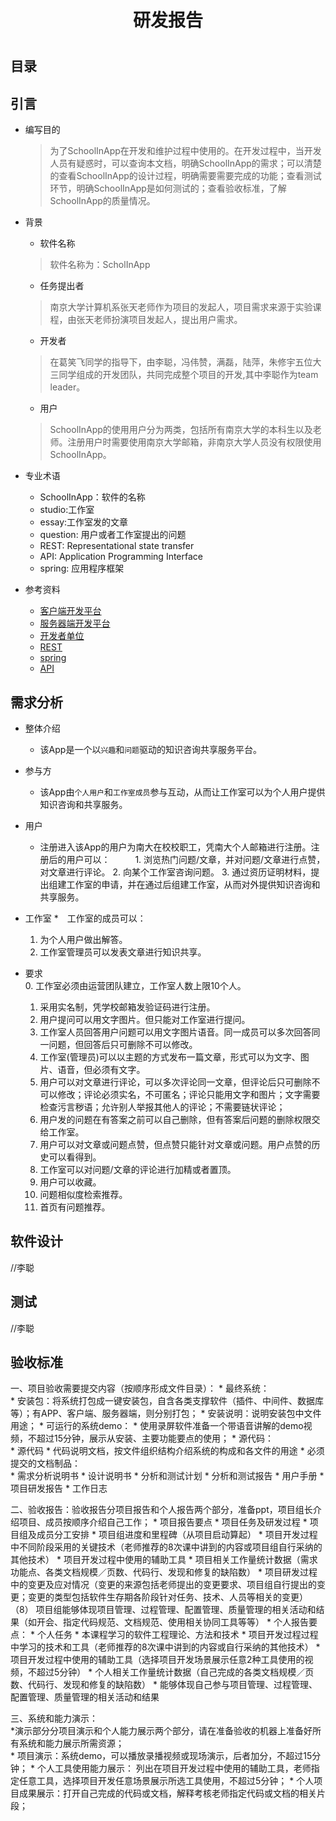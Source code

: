 <h1 align=center>研发报告<h1>

## 目录

## 引言
* 编写目的
	>为了SchoolInApp在开发和维护过程中使用的。在开发过程中，当开发人员有疑惑时，可以查询本文档，明确SchoolInApp的需求；可以清楚的查看SchoolInApp的设计过程，明确需要需要完成的功能；查看测试环节，明确SchoolInApp是如何测试的；查看验收标准，了解SchoolInApp的质量情况。

* 背景
	* 软件名称  
	>软件名称为：ScholInApp
	* 任务提出者  
	>南京大学计算机系张天老师作为项目的发起人，项目需求来源于实验课程，由张天老师扮演项目发起人，提出用户需求。
	* 开发者
	>在葛笑飞同学的指导下，由李聪，冯伟赞，满磊，陆萍，朱修宇五位大三同学组成的开发团队，共同完成整个项目的开发,其中李聪作为team leader。
	* 用户
	>SchoolInApp的使用用户分为两类，包括所有南京大学的本科生以及老师。注册用户时需要使用南京大学邮箱，非南京大学人员没有权限使用SchoolInApp。

* 专业术语
	* SchoolInApp：软件的名称  
	* studio:工作室  
	* essay:工作室发的文章
	* question: 用户或者工作室提出的问题
	* REST: Representational state transfer
	* API: Application Programming Interface
	* spring: 应用程序框架

* 参考资料
	* [客户端开发平台](https://developer.android.com/index.html)
	* [服务器端开发平台](https://spring.io/)  
	* [开发者单位](https://cs.nju.edu.cn/)  
	* [REST](https://en.wikipedia.org/wiki/Representational_state_transfer)
	* [spring](https://en.wikipedia.org/wiki/Spring_Framework)
	* [API](https://en.wikipedia.org/wiki/Application_programming_interface)

## 需求分析
* 整体介绍
  * 该App是一个以`兴趣`和`问题`驱动的知识咨询共享服务平台。
* 参与方
  * 该App由`个人用户`和`工作室成员`参与互动，从而让工作室可以为个人用户提供知识咨询和共享服务。

* 用户
  * 注册进入该App的用户为南大在校校职工，凭南大个人邮箱进行注册。注册后的用户可以：　　
  	1. 浏览热门问题/文章，并对问题/文章进行点赞，对文章进行评论。
	2. 向某个工作室咨询问题。
	3. 通过资历证明材料，提出组建工作室的申请，并在通过后组建工作室，从而对外提供知识咨询和共享服务。

* 工作室
  *　工作室的成员可以：  
	1. 为个人用户做出解答。
	2. 工作室管理员可以发表文章进行知识共享。

* 要求  
	0. 工作室必须由运营团队建立，工作室人数上限10个人。
	1. 采用实名制，凭学校邮箱发验证码进行注册。
	2. 用户提问可以用文字图片。但只能对工作室进行提问。
	3. 工作室人员回答用户问题可以用文字图片语音。同一成员可以多次回答同一问题，但回答后只可删除不可以修改。
	4. 工作室(管理员)可以以主题的方式发布一篇文章，形式可以为文字、图片、语音，但必须有文字。
	5. 用户可以对文章进行评论，可以多次评论同一文章，但评论后只可删除不可以修改；评论必须实名，不可匿名；评论只能用文字和图片；文字需要检查污言秽语；允许别人举报其他人的评论；不需要链状评论；
	6. 用户发的问题在有答案之前可以自己删除，但有答案后问题的删除权限交给工作室。
	7. 用户可以对文章或问题点赞，但点赞只能针对文章或问题。用户点赞的历史可以看得到。
	8. 工作室可以对问题/文章的评论进行加精或者置顶。
	9. 用户可以收藏。
	10. 问题相似度检索推荐。
	11. 首页有问题推荐。

## 软件设计
//李聪

## 测试
//李聪

## 验收标准

一、项目验收需要提交内容（按顺序形成文件目录）：
	* 最终系统：  
		* 安装包：将系统打包成一键安装包，自含各类支撑软件（插件、中间件、数据库等）；有APP、客户端、服务器端，则分别打包；
		* 安装说明：说明安装包中文件用途；
	* 可运行的系统demo：
		* 使用录屏软件准备一个带语音讲解的demo视频，不超过15分钟，展示从安装、主要功能要点的使用；
	* 源代码：  
		* 源代码
		* 代码说明文档，按文件组织结构介绍系统的构成和各文件的用途
	* 必须提交的文档制品：  
		* 需求分析说明书
		* 设计说明书
		* 分析和测试计划
		* 分析和测试报告
		* 用户手册
		* 项目研发报告
		* 工作日志  
		
二、验收报告：验收报告分项目报告和个人报告两个部分，准备ppt，项目组长介绍项目、成员按顺序介绍自己工作；
	* 项目报告要点
		* 	项目任务及研发过程
		* 	项目组及成员分工安排
		* 	项目组进度和里程碑（从项目启动算起）
		* 	项目开发过程中不同阶段采用的关键技术（老师推荐的8次课中讲到的内容或项目组自行采纳的其他技术）
		* 	项目开发过程中使用的辅助工具
		* 	项目相关工作量统计数据（需求功能点、各类文档规模／页数、代码行、发现和修复的缺陷数）
		* 	项目研发过程中的变更及应对情况（变更的来源包括老师提出的变更要求、项目组自行提出的变更；变更的类型包括软件生存期各阶段针对任务、技术、人员等相关的变更）
		（8）	项目组能够体现项目管理、过程管理、配置管理、质量管理的相关活动和结果（如开会、指定代码规范、文档规范、使用相关协同工具等等）
	* 个人报告要点： 
		* 个人任务
		* 本课程学习的软件工程理论、方法和技术
		* 项目开发过程过程中学习的技术和工具（老师推荐的8次课中讲到的内容或自行采纳的其他技术）
		* 项目开发过程中使用的辅助工具（选择项目开发场景展示任意2种工具使用的视频，不超过5分钟）
		* 个人相关工作量统计数据（自己完成的各类文档规模／页数、代码行、发现和修复的缺陷数）
		* 能够体现自己参与项目管理、过程管理、配置管理、质量管理的相关活动和结果

三、系统和能力演示：  
	*演示部分分项目演示和个人能力展示两个部分，请在准备验收的机器上准备好所有系统和能力展示所需资源；  
	* 项目演示：系统demo，可以播放录播视频或现场演示，后者加分，不超过15分钟；
	* 个人工具使用能力展示： 列出在项目开发过程中使用的辅助工具，老师指定任意工具，选择项目开发任意场景展示所选工具使用，不超过5分钟； 
	* 个人项目成果展示：打开自己完成的代码或文档，解释考核老师指定代码或文档的相关片段；
